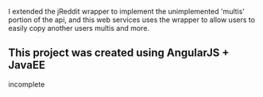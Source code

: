 I extended the jReddit wrapper to implement the unimplemented 'multis' portion of the api, and this web services uses the wrapper to allow users to easily copy another users multis and more.

This project was created using AngularJS + JavaEE
--------------------------------------------------
incomplete
